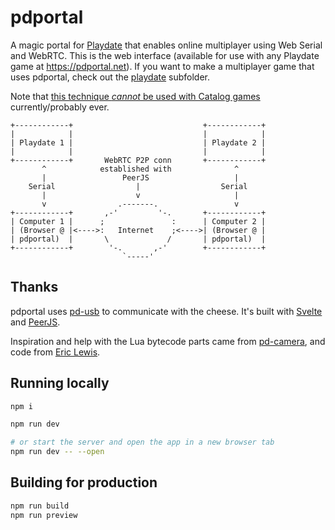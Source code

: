 # pdportal

A magic portal for [Playdate](https://play.date) that enables online multiplayer using Web Serial and WebRTC. This is the web interface (available for use with any Playdate game at https://pdportal.net). If you want to make a multiplayer game that uses pdportal, check out the [playdate](./playdate) subfolder.

Note that [this technique _cannot_ be used with Catalog games](https://github.com/cranksters/playdate-reverse-engineering/blob/main/usb/usb.md#eval) currently/probably ever.

```
+------------+                             +------------+
|            |                             |            |
| Playdate 1 |                             | Playdate 2 |
|            |                             |            |
+------------+       WebRTC P2P conn       +------------+
       ^            established with              ^
       |                 PeerJS                   |
    Serial                  |                  Serial
       |                    v                     |
       v                .-------.                 v
+------------+       ,-'         '-.       +------------+
| Computer 1 |      ;               :      | Computer 2 |
| (Browser @ |<---->:   Internet    ;<---->| (Browser @ |
| pdportal)  |       \             /       | pdportal)  |
+------------+        '-.       ,-'        +------------+
                         `-----'
```

## Thanks

pdportal uses [pd-usb](https://github.com/cranksters/pd-usb) to communicate with the cheese. It's built with [Svelte](https://svelte.dev/) and [PeerJS](https://peerjs.com/).

Inspiration and help with the Lua bytecode parts came from [pd-camera](https://github.com/t0mg/pd-camera), and code from [Eric Lewis](https://gist.github.com/ericlewis/43d07016275308de11a5519466deea85).

## Running locally

```bash
npm i

npm run dev

# or start the server and open the app in a new browser tab
npm run dev -- --open
```

## Building for production

```bash
npm run build
npm run preview
```
